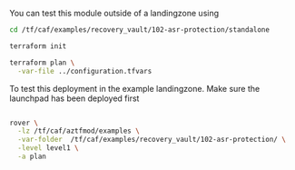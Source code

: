 You can test this module outside of a landingzone using

```bash
cd /tf/caf/examples/recovery_vault/102-asr-protection/standalone

terraform init

terraform plan \
  -var-file ../configuration.tfvars

```

To test this deployment in the example landingzone. Make sure the launchpad has been deployed first

```bash

rover \
  -lz /tf/caf/aztfmod/examples \
  -var-folder  /tf/caf/examples/recovery_vault/102-asr-protection/ \
  -level level1 \
  -a plan

```